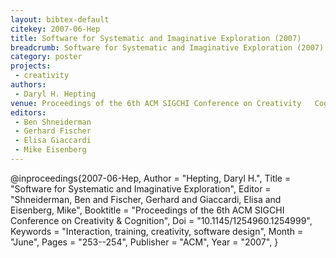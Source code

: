 ```yaml
---
layout: bibtex-default
citekey: 2007-06-Hep
title: Software for Systematic and Imaginative Exploration (2007)
breadcrumb: Software for Systematic and Imaginative Exploration (2007)
category: poster
projects:
 - creativity
authors:
 - Daryl H. Hepting
venue: Proceedings of the 6th ACM SIGCHI Conference on Creativity   Cognition
editors:
 - Ben Shneiderman
 - Gerhard Fischer
 - Elisa Giaccardi
 - Mike Eisenberg
---
```

@inproceedings{2007-06-Hep,
	Author =  "Hepting, Daryl H.",
	Title =  "Software for Systematic and Imaginative Exploration",
	Editor =  "Shneiderman, Ben and Fischer, Gerhard and Giaccardi, Elisa and Eisenberg, Mike",
	Booktitle =  "Proceedings of the 6th ACM SIGCHI Conference on Creativity \& Cognition",
	Doi =  "10.1145/1254960.1254999",
	Keywords =  "Interaction, training, creativity, software design",
	Month =  "June",
	Pages =  "253--254",
	Publisher =  "ACM",
	Year =  "2007",
}
